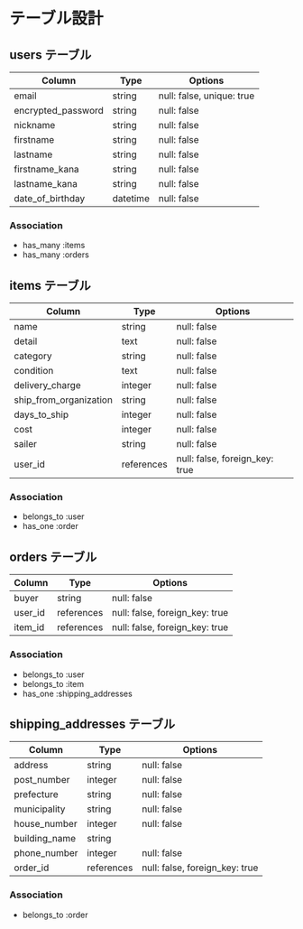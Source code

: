 # テーブル設計

## users テーブル

| Column             | Type     | Options                    |
| ------------------ | -------- | -------------------------- |
| email              | string   | null: false,  unique: true |
| encrypted_password | string   | null: false                |
| nickname           | string   | null: false                |
| firstname          | string   | null: false                |
| lastname           | string   | null: false                |
| firstname_kana     | string   | null: false                |
| lastname_kana      | string   | null: false                |
| date_of_birthday   | datetime | null: false                |

### Association

- has_many :items 
- has_many :orders

## items テーブル

| Column                 | Type       | Options                        |
| ---------------------- | ---------- | ------------------------------ |
| name                   | string     | null: false                    |
| detail                 | text       | null: false                    |
| category               | string     | null: false                    |
| condition              | text       | null: false                    |
| delivery_charge        | integer    | null: false                    |
| ship_from_organization | string     | null: false                    |
| days_to_ship           | integer    | null: false                    |
| cost                   | integer    | null: false                    |
| sailer                 | string     | null: false                    |
| user_id                | references | null: false, foreign_key: true |

### Association

- belongs_to :user
- has_one :order

## orders テーブル

| Column      | Type       | Options                        |
| ----------- | ---------- | ------------------------------ |
| buyer       | string     | null: false                    |
| user_id     | references | null: false, foreign_key: true |
| item_id     | references | null: false, foreign_key: true |

### Association

- belongs_to :user 
- belongs_to :item
- has_one :shipping_addresses

## shipping_addresses テーブル

| Column        | Type       | Options                        |
| ------------- | ---------- | ------------------------------ |
| address       | string     | null: false                    |
| post_number   | integer    | null: false                    |
| prefecture    | string     | null: false                    |
| municipality  | string     | null: false                    |
| house_number  | integer    | null: false                    |
| building_name | string     |                                |
| phone_number  | integer    | null: false                    |
| order_id      | references | null: false, foreign_key: true |

### Association
- belongs_to :order
